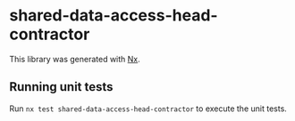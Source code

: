 # shared-data-access-head-contractor

This library was generated with [Nx](https://nx.dev).

## Running unit tests

Run `nx test shared-data-access-head-contractor` to execute the unit tests.
